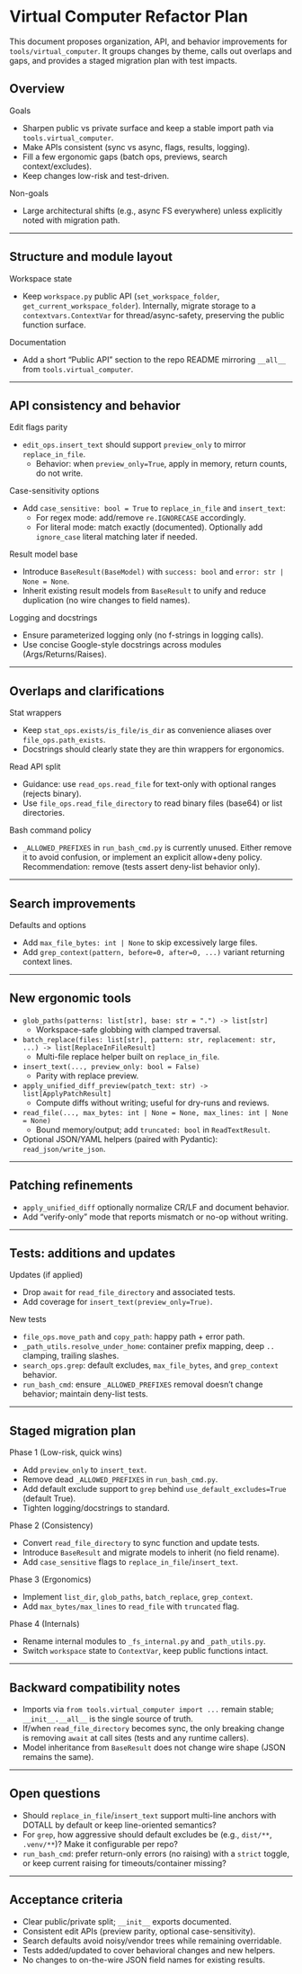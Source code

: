 # Virtual Computer Refactor Plan

This document proposes organization, API, and behavior improvements for `tools/virtual_computer`. It groups changes by theme, calls out overlaps and gaps, and provides a staged migration plan with test impacts.

## Overview

Goals
- Sharpen public vs private surface and keep a stable import path via `tools.virtual_computer`.
- Make APIs consistent (sync vs async, flags, results, logging).
- Fill a few ergonomic gaps (batch ops, previews, search context/excludes).
- Keep changes low-risk and test-driven.

Non-goals
- Large architectural shifts (e.g., async FS everywhere) unless explicitly noted with migration path.

---

## Structure and module layout

Workspace state
- Keep `workspace.py` public API (`set_workspace_folder`, `get_current_workspace_folder`). Internally, migrate storage to a `contextvars.ContextVar` for thread/async-safety, preserving the public function surface.

Documentation
- Add a short “Public API” section to the repo README mirroring `__all__` from `tools.virtual_computer`.

---

## API consistency and behavior


Edit flags parity
- `edit_ops.insert_text` should support `preview_only` to mirror `replace_in_file`.
  - Behavior: when `preview_only=True`, apply in memory, return counts, do not write.

Case-sensitivity options
- Add `case_sensitive: bool = True` to `replace_in_file` and `insert_text`:
  - For regex mode: add/remove `re.IGNORECASE` accordingly.
  - For literal mode: match exactly (documented). Optionally add `ignore_case` literal matching later if needed.

Result model base
- Introduce `BaseResult(BaseModel)` with `success: bool` and `error: str | None = None`.
- Inherit existing result models from `BaseResult` to unify and reduce duplication (no wire changes to field names).

Logging and docstrings
- Ensure parameterized logging only (no f-strings in logging calls).
- Use concise Google-style docstrings across modules (Args/Returns/Raises).

---

## Overlaps and clarifications

Stat wrappers
- Keep `stat_ops.exists/is_file/is_dir` as convenience aliases over `file_ops.path_exists`.
- Docstrings should clearly state they are thin wrappers for ergonomics.

Read API split
- Guidance: use `read_ops.read_file` for text-only with optional ranges (rejects binary).
- Use `file_ops.read_file_directory` to read binary files (base64) or list directories.

Bash command policy
- `_ALLOWED_PREFIXES` in `run_bash_cmd.py` is currently unused. Either remove it to avoid confusion, or implement an explicit allow+deny policy. Recommendation: remove (tests assert deny-list behavior only).

---

## Search improvements

Defaults and options
- Add `max_file_bytes: int | None` to skip excessively large files.
- Add `grep_context(pattern, before=0, after=0, ...)` variant returning context lines.

---

## New ergonomic tools

- `glob_paths(patterns: list[str], base: str = ".") -> list[str]`
  - Workspace-safe globbing with clamped traversal.
- `batch_replace(files: list[str], pattern: str, replacement: str, ...) -> list[ReplaceInFileResult]`
  - Multi-file replace helper built on `replace_in_file`.
- `insert_text(..., preview_only: bool = False)`
  - Parity with replace preview.
- `apply_unified_diff_preview(patch_text: str) -> list[ApplyPatchResult]`
  - Compute diffs without writing; useful for dry-runs and reviews.
- `read_file(..., max_bytes: int | None = None, max_lines: int | None = None)`
  - Bound memory/output; add `truncated: bool` in `ReadTextResult`.
- Optional JSON/YAML helpers (paired with Pydantic): `read_json/write_json`.

---

## Patching refinements

- `apply_unified_diff` optionally normalize CR/LF and document behavior.
- Add “verify-only” mode that reports mismatch or no-op without writing.

---

## Tests: additions and updates

Updates (if applied)
- Drop `await` for `read_file_directory` and associated tests.
- Add coverage for `insert_text(preview_only=True)`.

New tests
- `file_ops.move_path` and `copy_path`: happy path + error path.
- `_path_utils.resolve_under_home`: container prefix mapping, deep `..` clamping, trailing slashes.
- `search_ops.grep`: default excludes, `max_file_bytes`, and `grep_context` behavior.
- `run_bash_cmd`: ensure `_ALLOWED_PREFIXES` removal doesn’t change behavior; maintain deny-list tests.

---

## Staged migration plan

Phase 1 (Low-risk, quick wins)
- Add `preview_only` to `insert_text`.
- Remove dead `_ALLOWED_PREFIXES` in `run_bash_cmd.py`.
- Add default exclude support to `grep` behind `use_default_excludes=True` (default True).
- Tighten logging/docstrings to standard.

Phase 2 (Consistency)
- Convert `read_file_directory` to sync function and update tests.
- Introduce `BaseResult` and migrate models to inherit (no field rename).
- Add `case_sensitive` flags to `replace_in_file`/`insert_text`.

Phase 3 (Ergonomics)
- Implement `list_dir`, `glob_paths`, `batch_replace`, `grep_context`.
- Add `max_bytes/max_lines` to `read_file` with `truncated` flag.

Phase 4 (Internals)
- Rename internal modules to `_fs_internal.py` and `_path_utils.py`.
- Switch `workspace` state to `ContextVar`, keep public functions intact.

---

## Backward compatibility notes

- Imports via `from tools.virtual_computer import ...` remain stable; `__init__.__all__` is the single source of truth.
- If/when `read_file_directory` becomes sync, the only breaking change is removing `await` at call sites (tests and any runtime callers).
- Model inheritance from `BaseResult` does not change wire shape (JSON remains the same).

---

## Open questions

- Should `replace_in_file`/`insert_text` support multi-line anchors with DOTALL by default or keep line-oriented semantics?
- For `grep`, how aggressive should default excludes be (e.g., `dist/**`, `.venv/**`)? Make it configurable per repo?
- `run_bash_cmd`: prefer return-only errors (no raising) with a `strict` toggle, or keep current raising for timeouts/container missing?

---

## Acceptance criteria

- Clear public/private split; `__init__` exports documented.
- Consistent edit APIs (preview parity, optional case-sensitivity).
- Search defaults avoid noisy/vendor trees while remaining overridable.
- Tests added/updated to cover behavioral changes and new helpers.
- No changes to on-the-wire JSON field names for existing results.